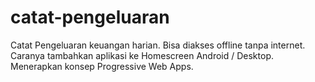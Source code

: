 # catat-pengeluaran
Catat Pengeluaran keuangan harian. Bisa diakses offline tanpa internet.
Caranya tambahkan aplikasi ke Homescreen Android / Desktop.
Menerapkan konsep Progressive Web Apps.
